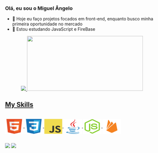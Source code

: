 ### Olá, eu sou o Miguel Ângelo

- 🔭 Hoje eu faço projetos focados em front-end, enquanto busco minha primeira oportunidade no mercado
- 🌱 Estou estudando JavaScript e FireBase

<div  align="center">  
  <a href="https://github.com/miguelAngeloSantana">
  
<img height="180em" src="https://github-readme-stats.vercel.app/api?username=miguelAngeloSantana&show_icons=true&theme=tokyonight&include_all_commits=true&count_private=true"/> 
 <img height="180px" width="380em" src="https://github-readme-stats.vercel.app/api/top-langs/?username=miguelAngeloSantana&layout=compact&langs_count=7&theme=tokyonight"/>  
</div>
  
  <h2 align="left">My Skills</h2>
<div style="display: inline_block"><br>
  <img align="center" alt="Miguel-HTML" height="50" width="60" src="https://github.com/devicons/devicon/blob/master/icons/html5/html5-original.svg">
  <img align="center" alt="Miguel-CSS" height="50" width="60" src="https://github.com/devicons/devicon/blob/master/icons/css3/css3-original.svg">
  <img align="center" alt="Miguel-JS" height="50" width="60" src="https://github.com/devicons/devicon/blob/master/icons/javascript/javascript-original.svg">
  <img align="center" alt="Miguel-JAVA" height="50" width="60" src="https://github.com/devicons/devicon/blob/master/icons/java/java-original.svg">
  <img align="center" alt="Miguel-NODE" height="50" width="60" src="https://github.com/devicons/devicon/blob/master/icons/nodejs/nodejs-original.svg">
  <img align="center" alt="Miguel-FIREBASE" height="50" width="60" src="https://github.com/devicons/devicon/blob/master/icons/firebase/firebase-plain.svg">
</div> 
 
##
  
<div>
  <a href="mgdroid2003@gmail.com"><img src="https://img.shields.io/badge/Gmail-D14836?style=for-the-badge&logo=gmail&logoColor=white" target="_blank"></a>
  <a href="linkedin.com/in/miguel-ângelo-6a996a1a7"><img src="https://img.shields.io/badge/LinkedIn-0077B5?style=for-the-badge&logo=linkedin&logoColor=white" target="_blank"></a>
</div>
